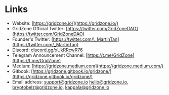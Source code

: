# Links

* Website: [https://gridzone.io/](https://gridzone.io/)
* GridZone Official Twitter: [https://twitter.com/GridZoneDAO](https://twitter.com/GridZoneDAO)
* Founder's Twitter: [https://twitter.com/\_MartinTan](https://twitter.com/_MartinTan)
* Discord: [discord.gg/xUkRRcwR76](https://t.co/WKaRoOgtP0?amp=1)
* Telegram Announcement Channel: [https://t.me/GridZone](https://t.me/GridZone)
* Medium: [https://gridzone.medium.com](https://gridzone.medium.com/)
* Gitbook: [https://gridzone.gitbook.io/gridzone/](https://gridzone.gitbook.io/gridzone/)
* Email address: support@gridzone.io hello@gridzone.io, bryptobelz@gridzone.io, kappala@gridzone.io



